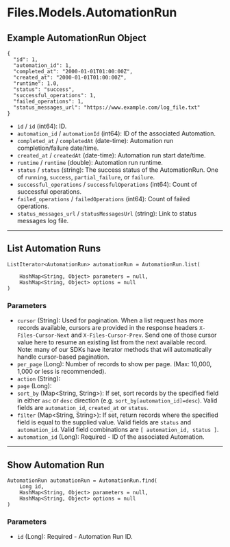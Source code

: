 # Files.Models.AutomationRun

## Example AutomationRun Object

```
{
  "id": 1,
  "automation_id": 1,
  "completed_at": "2000-01-01T01:00:00Z",
  "created_at": "2000-01-01T01:00:00Z",
  "runtime": 1.0,
  "status": "success",
  "successful_operations": 1,
  "failed_operations": 1,
  "status_messages_url": "https://www.example.com/log_file.txt"
}
```

* `id` / `id`  (int64): ID.
* `automation_id` / `automationId`  (int64): ID of the associated Automation.
* `completed_at` / `completedAt`  (date-time): Automation run completion/failure date/time.
* `created_at` / `createdAt`  (date-time): Automation run start date/time.
* `runtime` / `runtime`  (double): Automation run runtime.
* `status` / `status`  (string): The success status of the AutomationRun. One of `running`, `success`, `partial_failure`, or `failure`.
* `successful_operations` / `successfulOperations`  (int64): Count of successful operations.
* `failed_operations` / `failedOperations`  (int64): Count of failed operations.
* `status_messages_url` / `statusMessagesUrl`  (string): Link to status messages log file.


---

## List Automation Runs

```
ListIterator<AutomationRun> automationRun = AutomationRun.list(
    
    HashMap<String, Object> parameters = null,
    HashMap<String, Object> options = null
)
```

### Parameters

* `cursor` (String): Used for pagination.  When a list request has more records available, cursors are provided in the response headers `X-Files-Cursor-Next` and `X-Files-Cursor-Prev`.  Send one of those cursor value here to resume an existing list from the next available record.  Note: many of our SDKs have iterator methods that will automatically handle cursor-based pagination.
* `per_page` (Long): Number of records to show per page.  (Max: 10,000, 1,000 or less is recommended).
* `action` (String): 
* `page` (Long): 
* `sort_by` (Map<String, String>): If set, sort records by the specified field in either `asc` or `desc` direction (e.g. `sort_by[automation_id]=desc`). Valid fields are `automation_id`, `created_at` or `status`.
* `filter` (Map<String, String>): If set, return records where the specified field is equal to the supplied value. Valid fields are `status` and `automation_id`. Valid field combinations are `[ automation_id, status ]`.
* `automation_id` (Long): Required - ID of the associated Automation.


---

## Show Automation Run

```
AutomationRun automationRun = AutomationRun.find(
    Long id, 
    HashMap<String, Object> parameters = null,
    HashMap<String, Object> options = null
)
```

### Parameters

* `id` (Long): Required - Automation Run ID.
